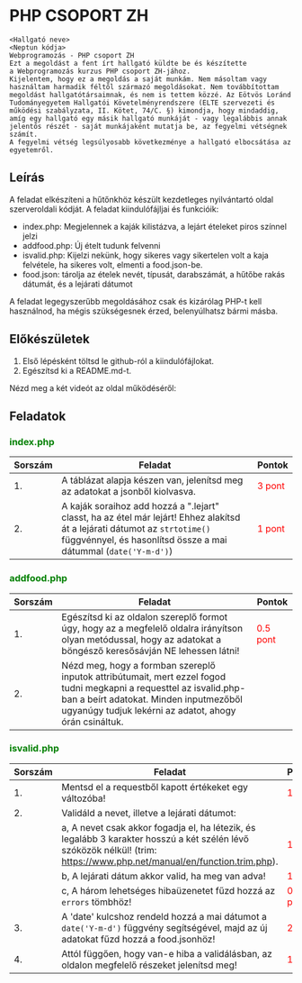 # PHP CSOPORT ZH
```
<Hallgató neve>
<Neptun kódja>
Webprogramozás - PHP csoport ZH
Ezt a megoldást a fent írt hallgató küldte be és készítette 
a Webprogramozás kurzus PHP csoport ZH-jához.
Kijelentem, hogy ez a megoldás a saját munkám. Nem másoltam vagy 
használtam harmadik féltől származó megoldásokat. Nem továbbítottam 
megoldást hallgatótársaimnak, és nem is tettem közzé. Az Eötvös Loránd 
Tudományegyetem Hallgatói Követelményrendszere (ELTE szervezeti és 
működési szabályzata, II. Kötet, 74/C. §) kimondja, hogy mindaddig, 
amíg egy hallgató egy másik hallgató munkáját - vagy legalábbis annak 
jelentős részét - saját munkájaként mutatja be, az fegyelmi vétségnek számít. 
A fegyelmi vétség legsúlyosabb következménye a hallgató elbocsátása az egyetemről.
```


## Leírás
A feladat elkészíteni a hűtőnkhöz készült kezdetleges nyilvántartó oldal szerveroldali kódját. A feladat kiindulófájljai és funkcióik:
- index.php: Megjelennek a kaják kilistázva, a lejárt ételeket piros színnel jelzi
- addfood.php: Új ételt tudunk felvenni
- isvalid.php: Kijelzi nekünk, hogy sikeres vagy sikertelen volt a kaja felvétele, ha sikeres volt, elmenti a food.json-be.
- food.json: tárolja az ételek nevét, típusát, darabszámát, a hűtőbe rakás dátumát, és a lejárati dátumot


A feladat legegyszerűbb megoldásához csak és kizárólag PHP-t kell használnod, ha mégis szükségesnek érzed, belenyúlhatsz bármi másba.

## Előkészületek
1. Első lépésként töltsd le github-ról a kiindulófájlokat.
2. Egészítsd ki a README.md-t.

Nézd meg a két videót az oldal működéséről:

## Feladatok

### <span style="color:green">index.php</span>
|Sorszám|Feladat|Pontok|
|----|----|----|
| 1. | A táblázat alapja készen van, jelenítsd meg az adatokat a jsonből kiolvasva. | <span style="color:red"> 3 pont </span>|
| 2. | A kaják soraihoz add hozzá a ".lejart" classt, ha az étel már lejárt! Ehhez alakítsd át a lejárati dátumot az `strtotime()` függvénnyel, és hasonlítsd össze a mai dátummal (`date('Y-m-d')`)| <span style="color:red"> 1 pont </span>|

### <span style="color:green">addfood.php</span>
|Sorszám|Feladat|Pontok|
|----|----|----|
| 1. | Egészítsd ki az oldalon  szereplő formot úgy, hogy az a megfelelő oldalra irányítson olyan metódussal, hogy az adatokat a böngésző keresősávján NE lehessen látni! | <span style="color:red"> 0.5 pont </span>
| 2.| Nézd meg, hogy a formban szereplő inputok attribútumait, mert ezzel fogod tudni megkapni a requesttel az isvalid.php-ban a beírt adatokat. Minden inputmezőből ugyanúgy tudjuk lekérni az adatot, ahogy órán csináltuk.   ||

### <span style="color:green">isvalid.php</span>
|Sorszám|Feladat|Pontok|
|----|----|----|
| 1. | Mentsd el a requestből kapott értékeket egy változóba! | <span style="color:red"> 1 pont </span>
| 2. | Validáld a nevet, illetve a lejárati dátumot:||
| |  a, A nevet csak akkor fogadja el, ha létezik, és legalább 3 karakter hosszú a két szélén lévő szóközök nélkül! (trim: https://www.php.net/manual/en/function.trim.php).|<span style="color:red"> 1 pont </span>|
|  | b, A lejárati dátum akkor valid, ha meg van adva! |<span style="color:red"> 1 pont </span>|
|  | c, A három lehetséges hibaüzenetet fűzd hozzá az `errors` tömbhöz! |<span style="color:red"> 0.5 pont </span>|
| 3. | A 'date' kulcshoz rendeld hozzá a mai dátumot a ` date('Y-m-d')` függvény segítségével, majd az új adatokat fűzd hozzá a food.jsonhöz! |<span style="color:red"> 2 pont </span>|
|4. | Attól függően, hogy van-e hiba a validálásban, az oldalon megfelelő részeket jelenítsd meg! |<span style="color:red"> 1 pont </span>|


